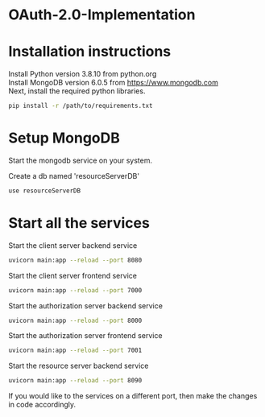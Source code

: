 # OAuth-2.0-Implementation

# Installation instructions
Install Python version 3.8.10 from python.org <br />
Install MongoDB version 6.0.5 from https://www.mongodb.com <br />
Next, install the required python libraries.

```bash
pip install -r /path/to/requirements.txt
```

# Setup MongoDB
Start the mongodb service on your system.<br />

Create a db named 'resourceServerDB'
```bash
use resourceServerDB
```

# Start all the services

Start the client server backend service<br />
```bash
uvicorn main:app --reload --port 8080
```

Start the client server frontend service<br />
```bash
uvicorn main:app --reload --port 7000
```

Start the authorization server backend service<br />
```bash
uvicorn main:app --reload --port 8000
```

Start the authorization server frontend service<br />
```bash
uvicorn main:app --reload --port 7001
```

Start the resource server backend service<br />
```bash
uvicorn main:app --reload --port 8090
```
If you would like to the services on a different port, then make the changes in code accordingly.


